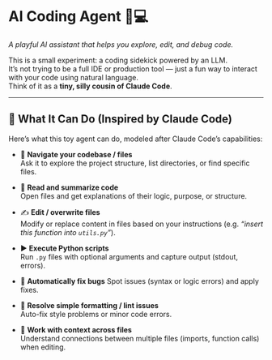 # AI Coding Agent 🤖💻

*A playful AI assistant that helps you explore, edit, and debug code.*

This is a small experiment: a coding sidekick powered by an LLM.  
It’s not trying to be a full IDE or production tool — just a fun way to interact with your code using natural language.  
Think of it as a **tiny, silly cousin of Claude Code**.

---

## 🚀 What It Can Do (Inspired by Claude Code)

Here’s what this toy agent can do, modeled after Claude Code’s capabilities:

- 📂 **Navigate your codebase / files**  
  Ask it to explore the project structure, list directories, or find specific files.

- 📖 **Read and summarize code**  
  Open files and get explanations of their logic, purpose, or structure.

- ✍️ **Edit / overwrite files**  
  Modify or replace content in files based on your instructions (e.g. *“insert this function into `utils.py`”*).

- ▶️ **Execute Python scripts**  
  Run `.py` files with optional arguments and capture output (stdout, errors).

- 🐞 **Automatically fix bugs**
  Spot issues (syntax or logic errors) and apply fixes.

- 🔧 **Resolve simple formatting / lint issues**  
  Auto-fix style problems or minor code errors.

- 📂 **Work with context across files**  
  Understand connections between multiple files (imports, function calls) when editing.
